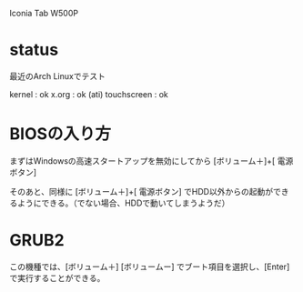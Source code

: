Iconia Tab W500P

# status

最近のArch Linuxでテスト

kernel : ok
x.org : ok (ati)
touchscreen : ok



# BIOSの入り方

まずはWindowsの高速スタートアップを無効にしてから
[ボリューム＋]+[ 電源ボタン]

そのあと、同様に [ボリューム＋]+[ 電源ボタン] でHDD以外からの起動ができるようにできる。（でない場合、HDDで動いてしまうようだ）



# GRUB2

この機種では、[ボリューム＋] [ボリュームー] でブート項目を選択し、[Enter] で実行することができる。


